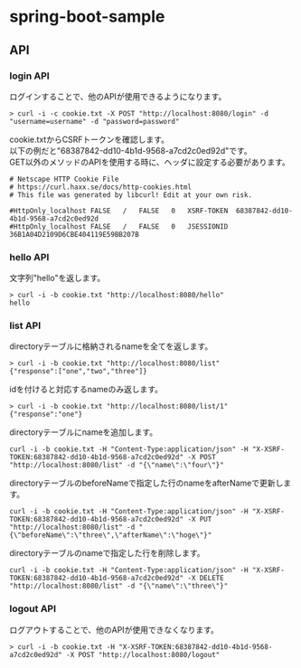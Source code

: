 # spring-boot-sample

## API

### login API

ログインすることで、他のAPIが使用できるようになります。

```text
> curl -i -c cookie.txt -X POST "http://localhost:8080/login" -d "username=username" -d "password=password"
```

cookie.txtからCSRFトークンを確認します。  
以下の例だと"68387842-dd10-4b1d-9568-a7cd2c0ed92d"です。  
GET以外のメソッドのAPIを使用する時に、ヘッダに設定する必要があります。
```text
# Netscape HTTP Cookie File
# https://curl.haxx.se/docs/http-cookies.html
# This file was generated by libcurl! Edit at your own risk.

#HttpOnly_localhost	FALSE	/	FALSE	0	XSRF-TOKEN	68387842-dd10-4b1d-9568-a7cd2c0ed92d
#HttpOnly_localhost	FALSE	/	FALSE	0	JSESSIONID	36B1A04D2109D6CBE404119E59BB207B
```

### hello API

文字列"hello"を返します。

```text
> curl -i -b cookie.txt "http://localhost:8080/hello"
hello
```

### list API

directoryテーブルに格納されるnameを全てを返します。

```text
> curl -i -b cookie.txt "http://localhost:8080/list"
{"response":["one","two","three"]}
```

idを付けると対応するnameのみ返します。

```text
> curl -i -b cookie.txt "http://localhost:8080/list/1"
{"response":"one"}
```

directoryテーブルにnameを追加します。

```text
curl -i -b cookie.txt -H "Content-Type:application/json" -H "X-XSRF-TOKEN:68387842-dd10-4b1d-9568-a7cd2c0ed92d" -X POST "http://localhost:8080/list" -d "{\"name\":\"four\"}"
```

directoryテーブルのbeforeNameで指定した行のnameをafterNameで更新します。

```text
curl -i -b cookie.txt -H "Content-Type:application/json" -H "X-XSRF-TOKEN:68387842-dd10-4b1d-9568-a7cd2c0ed92d" -X PUT "http://localhost:8080/list" -d "{\"beforeName\":\"three\",\"afterName\":\"hoge\"}"
```

directoryテーブルのnameで指定した行を削除します。

```text
curl -i -b cookie.txt -H "Content-Type:application/json" -H "X-XSRF-TOKEN:68387842-dd10-4b1d-9568-a7cd2c0ed92d" -X DELETE "http://localhost:8080/list" -d "{\"name\":\"three\"}"
```

### logout API

ログアウトすることで、他のAPIが使用できなくなります。

```text
> curl -i -b cookie.txt -H "X-XSRF-TOKEN:68387842-dd10-4b1d-9568-a7cd2c0ed92d" -X POST "http://localhost:8080/logout"
```